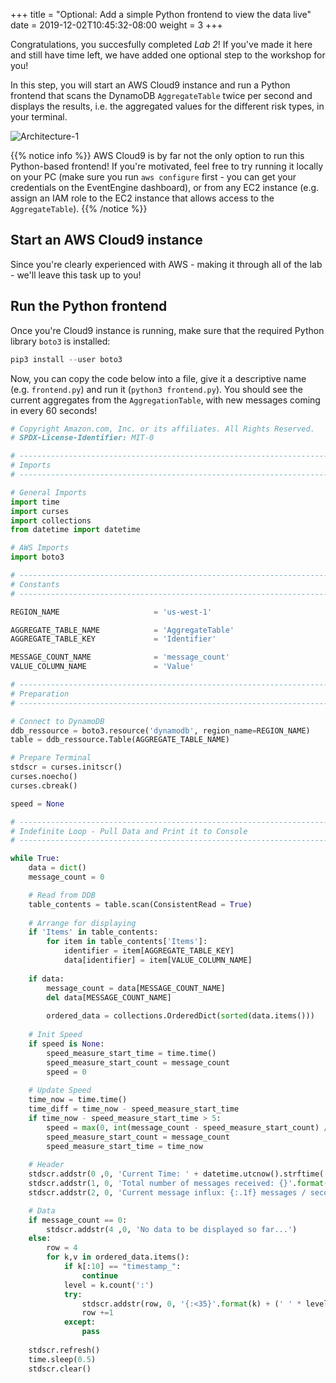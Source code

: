 +++
title = "Optional: Add a simple Python frontend to view the data live"
date = 2019-12-02T10:45:32-08:00
weight = 3
+++

Congratulations, you succesfully completed *Lab 2*! If you've made it here and still have time left, we have added one optional step to the workshop for you! 

In this step, you will start an AWS Cloud9 instance and run a Python frontend that scans the DynamoDB `AggregateTable` twice per second and displays the results, i.e. the aggregated values for the different risk types, in your terminal.

![Architecture-1](/images/event-driven-architecture/lab2/lab2-optional.png)

{{% notice info %}}
AWS Cloud9 is by far not the only option to run this Python-based frontend! If you're motivated, feel free to try running it locally on your PC (make sure you run `aws configure` first - you can get your credentials on the EventEngine dashboard), or from any EC2 instance (e.g. assign an IAM role to the EC2 instance that allows access to the `AggregateTable`).
{{% /notice %}}

## Start an AWS Cloud9 instance
Since you're clearly experienced with AWS - making it through all of the lab - we'll leave this task up to you!

## Run the Python frontend
Once you're Cloud9 instance is running, make sure that the required Python library `boto3` is installed:

```python
pip3 install --user boto3
```

Now, you can copy the code below into a file, give it a descriptive name (e.g. `frontend.py`) and run it (`python3 frontend.py`). You should see the current aggregates from the `AggregationTable`, with new messages coming in every 60 seconds!

```python
# Copyright Amazon.com, Inc. or its affiliates. All Rights Reserved.
# SPDX-License-Identifier: MIT-0

# --------------------------------------------------------------------------------------------------
# Imports
# --------------------------------------------------------------------------------------------------

# General Imports
import time
import curses
import collections
from datetime import datetime

# AWS Imports
import boto3

# --------------------------------------------------------------------------------------------------
# Constants
# --------------------------------------------------------------------------------------------------

REGION_NAME                     = 'us-west-1'

AGGREGATE_TABLE_NAME            = 'AggregateTable'
AGGREGATE_TABLE_KEY             = 'Identifier'

MESSAGE_COUNT_NAME              = 'message_count'
VALUE_COLUMN_NAME               = 'Value'

# --------------------------------------------------------------------------------------------------
# Preparation
# --------------------------------------------------------------------------------------------------

# Connect to DynamoDB
ddb_ressource = boto3.resource('dynamodb', region_name=REGION_NAME)
table = ddb_ressource.Table(AGGREGATE_TABLE_NAME)

# Prepare Terminal
stdscr = curses.initscr()
curses.noecho()
curses.cbreak()

speed = None

# --------------------------------------------------------------------------------------------------
# Indefinite Loop - Pull Data and Print it to Console
# --------------------------------------------------------------------------------------------------

while True: 
    data = dict()
    message_count = 0

    # Read from DDB
    table_contents = table.scan(ConsistentRead = True)
    
    # Arrange for displaying
    if 'Items' in table_contents:
        for item in table_contents['Items']:
            identifier = item[AGGREGATE_TABLE_KEY]
            data[identifier] = item[VALUE_COLUMN_NAME]
                
    if data:
        message_count = data[MESSAGE_COUNT_NAME]
        del data[MESSAGE_COUNT_NAME]
        
        ordered_data = collections.OrderedDict(sorted(data.items()))
    
    # Init Speed
    if speed is None:
        speed_measure_start_time = time.time()
        speed_measure_start_count = message_count
        speed = 0
    
    # Update Speed
    time_now = time.time()
    time_diff = time_now - speed_measure_start_time
    if time_now - speed_measure_start_time > 5:
        speed = max(0, int(message_count - speed_measure_start_count) / time_diff)
        speed_measure_start_count = message_count
        speed_measure_start_time = time_now
    
    # Header
    stdscr.addstr(0 ,0, 'Current Time: ' + datetime.utcnow().strftime('%Y-%m-%d %H:%M:%S.%f')[:-3])
    stdscr.addstr(1, 0, 'Total number of messages received: {}'.format(message_count))
    stdscr.addstr(2, 0, 'Current message influx: {:.1f} messages / second'.format(speed))

    # Data
    if message_count == 0:
        stdscr.addstr(4 ,0, 'No data to be displayed so far...')
    else:
        row = 4
        for k,v in ordered_data.items():
            if k[:10] == "timestamp_":
                continue
            level = k.count(':') 
            try:
                stdscr.addstr(row, 0, '{:<35}'.format(k) + (' ' * level) + '{:10.2f}'.format(v))
                row +=1
            except:
                pass
            
    stdscr.refresh()
    time.sleep(0.5)
    stdscr.clear()
```